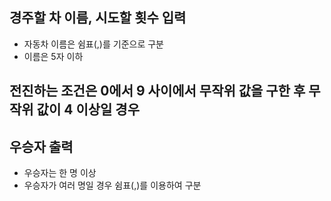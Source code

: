 ## 경주할 차 이름, 시도할 횟수 입력
- 자동차 이름은 쉼표(,)를 기준으로 구분
- 이름은 5자 이하
## 전진하는 조건은 0에서 9 사이에서 무작위 값을 구한 후 무작위 값이 4 이상일 경우
## 우승자 출력
- 우승자는 한 명 이상
- 우승자가 여러 명일 경우 쉼표(,)를 이용하여 구분